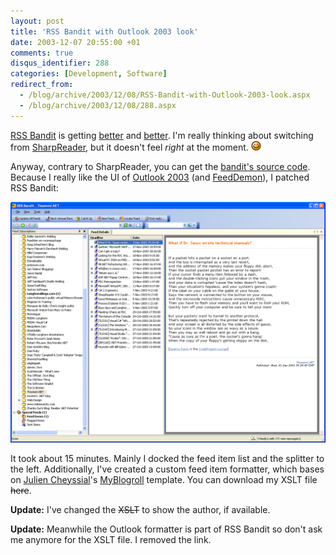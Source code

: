```yaml
---
layout: post
title: 'RSS Bandit with Outlook 2003 look'
date: 2003-12-07 20:55:00 +01
comments: true
disqus_identifier: 288
categories: [Development, Software]
redirect_from:
  - /blog/archive/2003/12/08/RSS-Bandit-with-Outlook-2003-look.aspx
  - /blog/archive/2003/12/08/288.aspx
---
```


[RSS Bandit](http://www.rssbandit.org/) is getting [better](http://www.rendelmann.info/blog/Trackback.aspx?guid=1782d30f-3725-45c3-9b74-d1a7b81f3cf9) and [better](http://www.25hoursaday.com/weblog/PermaLink.aspx?guid=690c21aa-205d-4a08-b38c-8c0321013fbc). I'm really thinking about switching from [SharpReader](http://www.sharpreader.net/), but it doesn't feel *right* at the moment. ![Wink](/files/archive/smiley_wink.gif)

Anyway, contrary to SharpReader, you can get the [bandit's source code](http://www.gotdotnet.com/Community/Workspaces/workspace.aspx?id=cb8d3173-9f65-46fe-bf17-122e3703bb00). Because I really like the UI of [Outlook 2003](http://www.microsoft.com/outlook) (and [FeedDemon](http://www.bradsoft.com/feeddemon/)), I patched RSS Bandit:

![RSS Bandit w/ Oulook 2003 look](/files/archive/RssBandit2003.PNG)

It took about 15 minutes. Mainly I docked the feed item list and the splitter to the left. Additionally, I've created a custom feed item formatter, which bases on [Julien Cheyssial](http://dotnetjunkies.com/weblog/jcheyssial/)'s [MyBlogroll](http://www.myblogroll.com/) template. You can download my XSLT file ~~here~~.

**Update:** I've changed the ~~XSLT~~ to show the author, if available.

**Update:** Meanwhile the Outlook formatter is part of RSS Bandit so don't ask me anymore for the XSLT file. I removed the link.